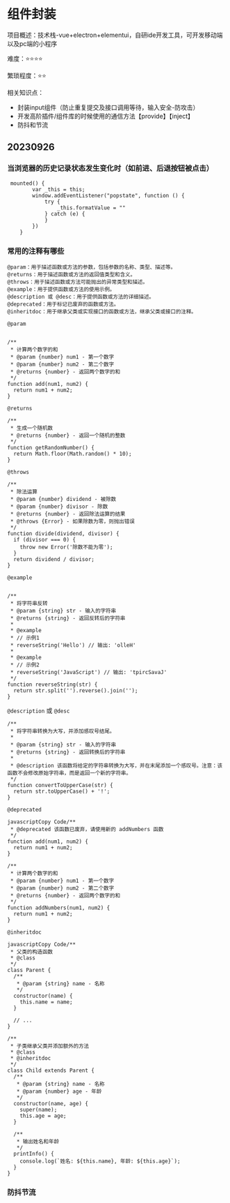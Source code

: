 # 组件封装

项目概述：技术栈-vue+electron+elementui，自研ide开发工具，可开发移动端以及pc端的小程序

难度：⭐⭐⭐⭐

繁琐程度：⭐⭐

相关知识点：

- 封装input组件（防止重复提交及接口调用等待，输入安全-防攻击）
- 开发高阶插件/组件库的时候使用的通信方法【provide】【inject】
- 防抖和节流


## 20230926
### 当浏览器的历史记录状态发生变化时（如前进、后退按钮被点击）

```vue
 mounted() {
        var _this = this;
        window.addEventListener("popstate", function () {
            try {
                _this.formatValue = ""
            } catch (e) {
            }
        })
    }
```

### 常用的注释有哪些

```vue 
@param：用于描述函数或方法的参数，包括参数的名称、类型、描述等。
@returns：用于描述函数或方法的返回值类型和含义。
@throws：用于描述函数或方法可能抛出的异常类型和描述。
@example：用于提供函数或方法的使用示例。
@description 或 @desc：用于提供函数或方法的详细描述。
@deprecated：用于标记已废弃的函数或方法。
@inheritdoc：用于继承父类或实现接口的函数或方法，继承父类或接口的注释。
```
`@param`

```

/**
 * 计算两个数字的和
 * @param {number} num1 - 第一个数字
 * @param {number} num2 - 第二个数字
 * @returns {number} - 返回两个数字的和
 */
function add(num1, num2) {
  return num1 + num2;
}
```
`@returns`

```
/**
 * 生成一个随机数
 * @returns {number} - 返回一个随机的整数
 */
function getRandomNumber() {
  return Math.floor(Math.random() * 10);
}
```
`@throws`

```
/**
 * 除法运算
 * @param {number} dividend - 被除数
 * @param {number} divisor - 除数
 * @returns {number} - 返回除法运算的结果
 * @throws {Error} - 如果除数为零，则抛出错误
 */
function divide(dividend, divisor) {
  if (divisor === 0) {
    throw new Error('除数不能为零');
  }
  return dividend / divisor;
}
```
`@example`

```

/**
 * 将字符串反转
 * @param {string} str - 输入的字符串
 * @returns {string} - 返回反转后的字符串
 *
 * @example
 * // 示例1
 * reverseString('Hello') // 输出: 'olleH'
 *
 * @example
 * // 示例2
 * reverseString('JavaScript') // 输出: 'tpircSavaJ'
 */
function reverseString(str) {
  return str.split('').reverse().join('');
}
```

 `@description` 或 `@desc`

```
/**
 * 将字符串转换为大写，并添加感叹号结尾。
 *
 * @param {string} str - 输入的字符串
 * @returns {string} - 返回转换后的字符串
 *
 * @description 该函数将给定的字符串转换为大写，并在末尾添加一个感叹号。注意：该函数不会修改原始字符串，而是返回一个新的字符串。
 */
function convertToUpperCase(str) {
  return str.toUpperCase() + '!';
}
```
 `@deprecated`

```
javascriptCopy Code/**
 * @deprecated 该函数已废弃，请使用新的 addNumbers 函数
 */
function add(num1, num2) {
  return num1 + num2;
}

/**
 * 计算两个数字的和
 * @param {number} num1 - 第一个数字
 * @param {number} num2 - 第二个数字
 * @returns {number} - 返回两个数字的和
 */
function addNumbers(num1, num2) {
  return num1 + num2;
}
```

 `@inheritdoc`

```
javascriptCopy Code/**
 * 父类的构造函数
 * @class
 */
class Parent {
  /**
   * @param {string} name - 名称
   */
  constructor(name) {
    this.name = name;
  }

  // ...
}

/**
 * 子类继承父类并添加额外的方法
 * @class
 * @inheritdoc
 */
class Child extends Parent {
  /**
   * @param {string} name - 名称
   * @param {number} age - 年龄
   */
  constructor(name, age) {
    super(name);
    this.age = age;
  }

  /**
   * 输出姓名和年龄
   */
  printInfo() {
    console.log(`姓名: ${this.name}, 年龄: ${this.age}`);
  }
}
```

###  防抖节流

